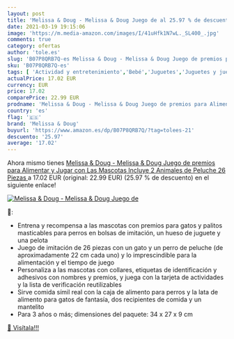 ```yaml
---
layout: post
title: 'Melissa & Doug - Melissa & Doug Juego de al 25.97 % de descuento'
date: 2021-03-19 19:15:06
image: 'https://m.media-amazon.com/images/I/41uHfk1N7wL._SL400_.jpg'
comments: true
category: ofertas
author: 'tole.es'
slug: 'B07P8QRB7Q-es Melissa & Doug - Melissa & Doug Juego de premios para...'
sku: 'B07P8QRB7Q-es'
tags: [ 'Actividad y entretenimiento','Bebé','Juguetes','Juguetes y juegos','Peluches','Sillas mecedoras','melissa & doug','peluche', ]
actualPrice: 17.02 EUR
currency: EUR
price: 17.02
comparePrice: 22.99 EUR
prodname: 'Melissa & Doug - Melissa & Doug Juego de premios para Alimentar y Jugar con Las Mascotas  Incluye 2 Animales de Peluche  26 Piezas '
country: 'es'
flag: '🇪🇸'
brand: 'Melissa & Doug'
buyurl: 'https://www.amazon.es/dp/B07P8QRB7Q/?tag=tolees-21'
descuento: '25.97'
average: '17.02'
---
```


Ahora mismo tienes [Melissa & Doug - Melissa & Doug Juego de premios para Alimentar y Jugar con Las Mascotas  Incluye 2 Animales de Peluche  26 Piezas ](https://www.amazon.es/dp/B07P8QRB7Q/?tag=tolees-21) a 17.02 EUR (original: 22.99 EUR) (25.97 %  de descuento) en el siguiente enlace!

[![Melissa & Doug - Melissa & Doug Juego de](https://m.media-amazon.com/images/I/41uHfk1N7wL._SL400_.jpg)](https://www.amazon.es/dp/B07P8QRB7Q/?tag=tolees-21)

🔎:

- Entrena y recompensa a las mascotas con premios para gatos y palitos masticables para perros en bolsas de imitación, un hueso de juguete y una pelota
- Juego de imitación de 26 piezas con un gato y un perro de peluche (de aproximadamente 22 cm cada uno) y lo imprescindible para la alimentación y el tiempo de juego
- Personaliza a las mascotas con collares, etiquetas de identificación y adhesivos con nombres y premios, y juega con la tarjeta de actividades y la lista de verificación reutilizables
- Sirve comida símil real con la caja de alimento para perros y la lata de alimento para gatos de fantasía, dos recipientes de comida y un mantelito
- Para 3 años o más; dimensiones del paquete: 34 x 27 x 9 cm

[🛒 Visítala!!!](https://www.amazon.es/dp/B07P8QRB7Q/?tag=tolees-21)
